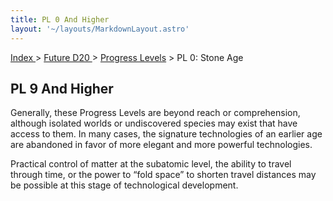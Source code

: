 ```yaml
---
title: PL 0 And Higher
layout: '~/layouts/MarkdownLayout.astro'
---
```


[ Index ](/) > [ Future D20 ](/future.d20.srd) > [Progress Levels](/future.d20.srd/progress) > PL 0: Stone Age

## PL 9 And Higher

Generally, these Progress Levels are beyond reach or comprehension, although
isolated worlds or undiscovered species may exist that have access to them. In
many cases, the signature technologies of an earlier age are abandoned in
favor of more elegant and more powerful technologies.

Practical control of matter at the subatomic level, the ability to travel
through time, or the power to “fold space” to shorten travel distances may be
possible at this stage of technological development.

